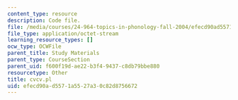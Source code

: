```yaml
---
content_type: resource
description: Code file.
file: /media/courses/24-964-topics-in-phonology-fall-2004/efecd90ad5571a5527a30c82d8756672_cvcv.pl
file_type: application/octet-stream
learning_resource_types: []
ocw_type: OCWFile
parent_title: Study Materials
parent_type: CourseSection
parent_uid: f600f19d-ae22-b3f4-9437-c8db79bbe880
resourcetype: Other
title: cvcv.pl
uid: efecd90a-d557-1a55-27a3-0c82d8756672
---
```

